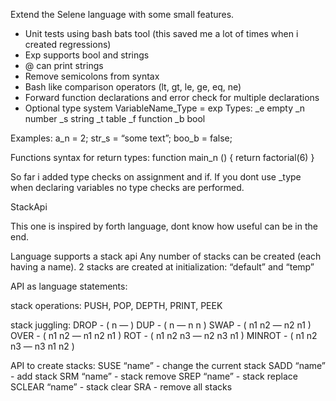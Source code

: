 Extend the Selene language with some small features.

- Unit tests using bash bats tool (this saved me a lot of times when i created regressions)
- Exp supports bool and strings
- @ can print strings
- Remove semicolons from syntax
- Bash like comparison operators (lt, gt, le, ge, eq, ne)
- Forward function declarations and error check for multiple declarations
- Optional type system
VariableName_Type = exp
Types:
_e empty
_n number
_s string
_t table
_f function
_b bool  

Examples: 
a_n = 2;
str_s = “some text”;
boo_b = false;

Functions syntax for return types:
function main_n () {
    return factorial(6)
}

So far i added type checks on assignment and if.
If you dont use _type when declaring variables no type checks are performed.

StackApi

This one is inspired by forth language, dont know how useful can be in the end.

Language supports a stack api
Any number of stacks can be created (each having a name).
2 stacks are created at initialization: “default” and “temp”

API as language statements:

stack operations:
PUSH, POP, DEPTH, PRINT, PEEK

stack juggling:
DROP     - ( n — )
DUP        - ( n — n n )
SWAP     - ( n1 n2 — n2 n1 )
OVER     - ( n1 n2 — n1 n2 n1 )
ROT        - ( n1 n2 n3 — n2 n3 n1 )
MINROT - ( n1 n2 n3 — n3 n1 n2 )

API to create stacks:
SUSE “name”     - change the current stack
SADD “name”     - add stack
SRM “name”      - stack remove
SREP “name”     - stack replace
SCLEAR “name”   - stack clear
SRA             - remove all stacks


